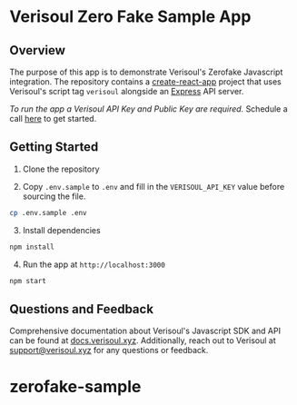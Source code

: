 # Verisoul Zero Fake Sample App

## Overview
The purpose of this app is to demonstrate Verisoul's Zerofake Javascript integration. The repository contains a [create-react-app](https://create-react-app.dev/) project that uses Verisoul's script tag `verisoul` alongside an [Express](https://expressjs.com/) API server.

_To run the app a Verisoul API Key and Public Key are required._ Schedule a call [here](https://meetings.hubspot.com/henry-legard) to get started.

## Getting Started
1. Clone the repository

2. Copy `.env.sample` to `.env` and fill in the `VERISOUL_API_KEY` value before sourcing the file.
```bash
cp .env.sample .env
```
3. Install dependencies
```bash
npm install
```
4. Run the app at `http://localhost:3000`
```bash
npm start
```

## Questions and Feedback
Comprehensive documentation about Verisoul's Javascript SDK and API can be found at [docs.verisoul.xyz](https://docs.verisoul.xyz/). Additionally, reach out to Verisoul at [support@verisoul.xyz](mailto:support@verisoul.xyz) for any questions or feedback.
# zerofake-sample
